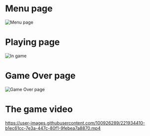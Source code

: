 
# Menu page

![Menu page](https://user-images.githubusercontent.com/100926289/221930574-a99ef7a1-1966-4e01-9472-47bf7af5f3aa.png)

# Playing page
![In game](https://user-images.githubusercontent.com/100926289/221930787-792e5404-9c4a-46b2-ba3a-6cbd3c9feb7d.png)

# Game Over page
![Game Over page](https://user-images.githubusercontent.com/100926289/221931155-95db272b-8607-483f-b10d-4b8a39401125.png)

# The game video
https://user-images.githubusercontent.com/100926289/221934410-b1ec61cc-7e3a-447c-80f1-9febea7a8870.mp4

